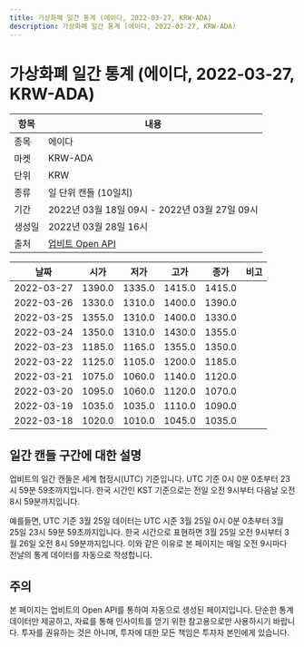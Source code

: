 ```yaml
---
title: 가상화폐 일간 통계 (에이다, 2022-03-27, KRW-ADA)
description: 가상화폐 일간 통계 (에이다, 2022-03-27, KRW-ADA)
---
```



가상화폐 일간 통계 (에이다, 2022-03-27, KRW-ADA)
===

|항목|내용|
|--|--|
|종목|에이다|
|마켓|KRW-ADA|
|단위|KRW|
|종류|일 단위 캔들 (10일치)|
|기간|2022년 03월 18일 09시 - 2022년 03월 27일 09시|
|생성일|2022년 03월 28일 16시|
|출처|[업비트 Open API](https://docs.upbit.com)|


|날짜|시가|저가|고가|종가|비고|
|--|--|--|--|--|--|
|2022-03-27|1390.0|1335.0|1415.0|1415.0|    |
|2022-03-26|1330.0|1310.0|1400.0|1390.0|    |
|2022-03-25|1355.0|1310.0|1400.0|1330.0|    |
|2022-03-24|1350.0|1310.0|1430.0|1355.0|    |
|2022-03-23|1185.0|1165.0|1355.0|1350.0|    |
|2022-03-22|1125.0|1105.0|1200.0|1185.0|    |
|2022-03-21|1075.0|1060.0|1140.0|1120.0|    |
|2022-03-20|1095.0|1060.0|1120.0|1070.0|    |
|2022-03-19|1035.0|1035.0|1110.0|1090.0|    |
|2022-03-18|1020.0|1010.0|1045.0|1035.0|    |


일간 캔들 구간에 대한 설명
---


업비트의 일간 캔들은 세계 협정시(UTC) 기준입니다. 
UTC 기준 0시 0분 0초부터 23시 59분 59초까지입니다. 
한국 시간인 KST 기준으로는 전일 오전 9시부터 다음날 오전 8시 59분까지입니다. 


예를들면, UTC 기준 3월 25일 데이터는 UTC 시준 3월 25일 0시 0분 0초부터 3월 25일 23시 59분 59초까지입니다. 
한국 시간으로 표현하면 3월 25일 오전 9시부터 3월 26일 오전 8시 59분까지입니다. 
이와 같은 이유로 본 페이지는 매일 오전 9시마다 전날의 통계 데이터를 자동으로 작성합니다. 


주의
---


본 페이지는 업비트의 Open API를 통하여 자동으로 생성된 페이지입니다. 
단순한 통계 데이터만 제공하고, 자료를 통해 인사이트를 얻기 위한 참고용으로만 사용하시기 바랍니다. 
투자를 권유하는 것은 아니며, 투자에 대한 모든 책임은 투자자 본인에게 있습니다. 
